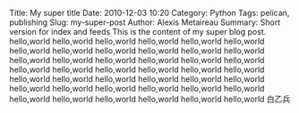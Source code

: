 Title: My super title
Date: 2010-12-03 10:20
Category: Python
Tags: pelican, publishing
Slug: my-super-post
Author: Alexis Metaireau
Summary: Short version for index and feeds
This is the content of my super blog post.
hello,world
hello,world
hello,world
hello,world
hello,world
hello,world
hello,world
hello,world
hello,world
hello,world
hello,world
hello,world
hello,world
hello,world
hello,world
hello,world
hello,world
hello,world
hello,world
hello,world
hello,world
hello,world
hello,world
hello,world
hello,world
hello,world
hello,world
hello,world
hello,world
hello,world
hello,world
hello,world
hello,world
hello,world
hello,world
hello,world
hello,world
hello,world
hello,world
hello,world
hello,world
hello,world
白乙兵